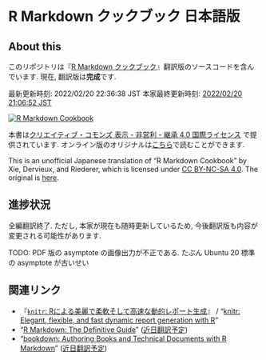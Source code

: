 R Markdown クックブック 日本語版
================

## About this

このリポジトリは『[R Markdown
クックブック](https://gedevan-aleksizde.github.io/rmarkdown-cookbook/)』翻訳版のソースコードを含んでいます.
現在, 翻訳版は**完成**です.

最新更新時刻: 2022/02/20 22:36:38 JST 本家最終更新時刻: [2022/02/20
21:06:52 JST](https://github.com/yihui/rmarkdown-cookbook)

[![R Markdown
Cookbook](https://bookdown.org/yihui/rmarkdown-cookbook/images/cover.png)](https://www.routledge.com/p/book/9780367563837)

本書は[クリエイティブ・コモンズ 表示 - 非営利 - 継承 4.0
国際ライセンス](https://creativecommons.org/licenses/by-nc-sa/4.0/deed.ja)
で提供されています.
オンライン版のオリジナルは[こちら](https://bookdown.org/yihui/rmarkdown-cookbook/)で読むことができます.

This is an unofficial Japanese translation of “R Markdown Cookbook” by
Xie, Dervieux, and Riederer, which is licensed under [CC BY-NC-SA
4.0](https://creativecommons.org/licenses/by-nc-sa/4.0/). The original
is [here](https://bookdown.org/yihui/rmarkdown-cookbook/).

## 進捗状況

全編翻訳終了. ただし, 本家が現在も随時更新しているため,
今後翻訳版も内容が変更される可能性があります.

TODO: PDF 版の asymptote の画像出力が不正である. たぶん Ubuntu 20 標準の
asymptote が古いせい

## 関連リンク

-   『[`knitr`:
    Rによる美麗で柔軟そして高速な動的レポート生成](https://gedevan-aleksizde.github.io/knitr-doc-ja/index.html)』
    / “[knitr: Elegant, flexible, and fast dynamic report generation
    with R](https://yihui.org/knitr/)”
-   “[R Markdown: The Definitive
    Guide](https://bookdown.org/yihui/rmarkdown/)”
    ([近日翻訳予定](https://github.com/Gedevan-Aleksizde/rmarkdown-book))
-   “[bookdown: Authoring Books and Technical Documents with R
    Markdown](https://bookdown.org/yihui/bookdown/)”
    ([近日翻訳予定](https://github.com/Gedevan-Aleksizde/bookdown))

